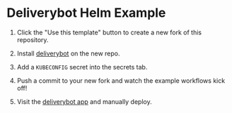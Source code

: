 # Deliverybot Helm Example

1. Click the "Use this template" button to create a new fork of this repository.

2. Install [deliverybot](https://github.com/apps/deliverybot) on the new repo.

3. Add a `KUBECONFIG` secret into the secrets tab.

4. Push a commit to your new fork and watch the example workflows kick off!

5. Visit the [deliverybot app](https://deliverybot.web.app) and manually deploy.
